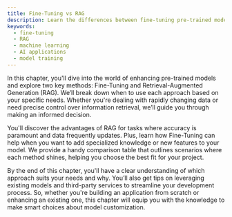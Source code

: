 ```yaml
---
title: Fine-Tuning vs RAG
description: Learn the differences between fine-tuning pre-trained models and using Retrieval-Augmented Generation (RAG) for tasks like question answering. Understand when to use each approach based on specific requirements.
keywords:
  - fine-tuning
  - RAG
  - machine learning
  - AI applications
  - model training
---
```


In this chapter, you'll dive into the world of enhancing pre-trained models and explore two key methods: Fine-Tuning and Retrieval-Augmented Generation (RAG). We’ll break down when to use each approach based on your specific needs. Whether you're dealing with rapidly changing data or need precise control over information retrieval, we’ll guide you through making an informed decision.

You'll discover the advantages of RAG for tasks where accuracy is paramount and data frequently updates. Plus, learn how Fine-Tuning can help when you want to add specialized knowledge or new features to your model. We provide a handy comparison table that outlines scenarios where each method shines, helping you choose the best fit for your project.

By the end of this chapter, you'll have a clear understanding of which approach suits your needs and why. You’ll also get tips on leveraging existing models and third-party services to streamline your development process. So, whether you're building an application from scratch or enhancing an existing one, this chapter will equip you with the knowledge to make smart choices about model customization.